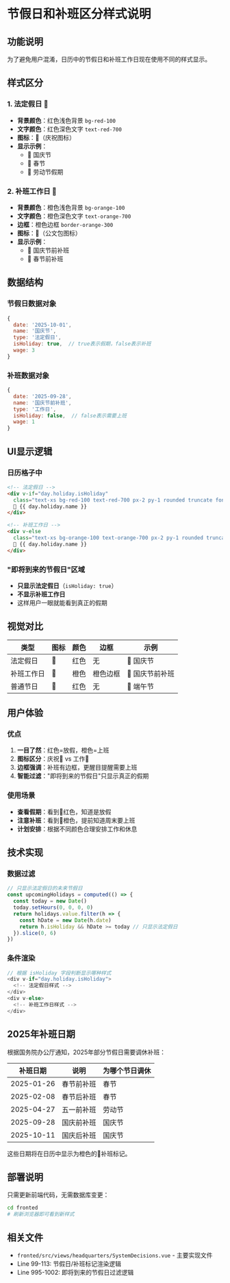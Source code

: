# 节假日和补班区分样式说明

## 功能说明

为了避免用户混淆，日历中的节假日和补班工作日现在使用不同的样式显示。

## 样式区分

### 1. 法定假日 🎉
- **背景颜色**：红色浅色背景 `bg-red-100`
- **文字颜色**：红色深色文字 `text-red-700`
- **图标**：🎉（庆祝图标）
- **显示示例**：
  - 🎉 国庆节
  - 🎉 春节
  - 🎉 劳动节假期

### 2. 补班工作日 💼
- **背景颜色**：橙色浅色背景 `bg-orange-100`
- **文字颜色**：橙色深色文字 `text-orange-700`
- **边框**：橙色边框 `border-orange-300`
- **图标**：💼（公文包图标）
- **显示示例**：
  - 💼 国庆节前补班
  - 💼 春节前补班

## 数据结构

### 节假日数据对象
```javascript
{
  date: '2025-10-01',
  name: '国庆节',
  type: '法定假日',
  isHoliday: true,  // true表示假期，false表示补班
  wage: 3
}
```

### 补班数据对象
```javascript
{
  date: '2025-09-28',
  name: '国庆节前补班',
  type: '工作日',
  isHoliday: false,  // false表示需要上班
  wage: 1
}
```

## UI显示逻辑

### 日历格子中
```html
<!-- 法定假日 -->
<div v-if="day.holiday.isHoliday" 
  class="text-xs bg-red-100 text-red-700 px-2 py-1 rounded truncate font-semibold">
  🎉 {{ day.holiday.name }}
</div>

<!-- 补班工作日 -->
<div v-else 
  class="text-xs bg-orange-100 text-orange-700 px-2 py-1 rounded truncate font-semibold border border-orange-300">
  💼 {{ day.holiday.name }}
</div>
```

### "即将到来的节假日"区域
- **只显示法定假日**（`isHoliday: true`）
- **不显示补班工作日**
- 这样用户一眼就能看到真正的假期

## 视觉对比

| 类型 | 图标 | 颜色 | 边框 | 示例 |
|------|------|------|------|------|
| 法定假日 | 🎉 | 红色 | 无 | 🎉 国庆节 |
| 补班工作日 | 💼 | 橙色 | 橙色边框 | 💼 国庆节前补班 |
| 普通节日 | 🎉 | 红色 | 无 | 🎉 端午节 |

## 用户体验

### 优点
1. **一目了然**：红色=放假，橙色=上班
2. **图标区分**：庆祝🎉 vs 工作💼
3. **边框强调**：补班有边框，更醒目提醒需要上班
4. **智能过滤**："即将到来的节假日"只显示真正的假期

### 使用场景
- **查看假期**：看到🎉红色，知道是放假
- **注意补班**：看到💼橙色，提前知道周末要上班
- **计划安排**：根据不同颜色合理安排工作和休息

## 技术实现

### 数据过滤
```javascript
// 只显示法定假日的未来节假日
const upcomingHolidays = computed(() => {
  const today = new Date()
  today.setHours(0, 0, 0, 0)
  return holidays.value.filter(h => {
    const hDate = new Date(h.date)
    return h.isHoliday && hDate >= today // 只显示法定假日
  }).slice(0, 6)
})
```

### 条件渲染
```javascript
// 根据 isHoliday 字段判断显示哪种样式
<div v-if="day.holiday.isHoliday">
  <!-- 法定假日样式 -->
</div>
<div v-else>
  <!-- 补班工作日样式 -->
</div>
```

## 2025年补班日期

根据国务院办公厅通知，2025年部分节假日需要调休补班：

| 补班日期 | 说明 | 为哪个节日调休 |
|----------|------|----------------|
| 2025-01-26 | 春节前补班 | 春节 |
| 2025-02-08 | 春节后补班 | 春节 |
| 2025-04-27 | 五一前补班 | 劳动节 |
| 2025-09-28 | 国庆前补班 | 国庆节 |
| 2025-10-11 | 国庆后补班 | 国庆节 |

这些日期将在日历中显示为橙色的💼补班标记。

## 部署说明

只需更新前端代码，无需数据库变更：
```bash
cd fronted
# 刷新浏览器即可看到新样式
```

## 相关文件

- `fronted/src/views/headquarters/SystemDecisions.vue` - 主要实现文件
- Line 99-113: 节假日/补班标记渲染逻辑
- Line 995-1002: 即将到来的节假日过滤逻辑

